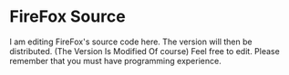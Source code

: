 # FireFox Source

<p> I am editing FireFox's source code here. The version will then be distributed. (The Version Is Modified Of course)
Feel free to edit. Please remember that you must have programming experience.
